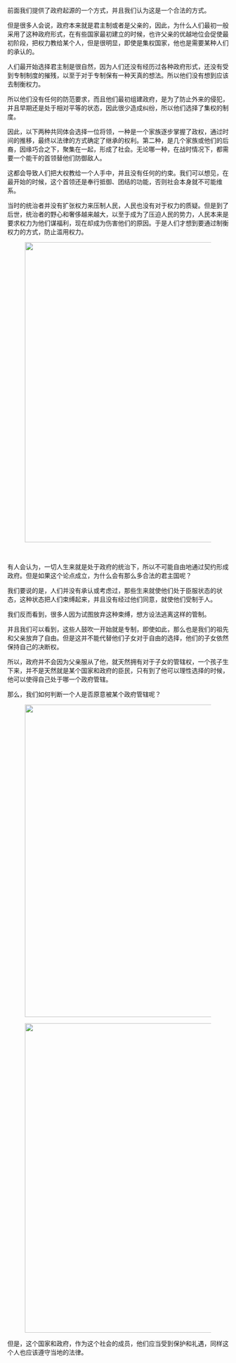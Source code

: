 <p data-pid="BURcv2s-">前面我们提供了政府起源的一个方式，并且我们认为这是一个合法的方式。</p><p data-pid="2L0XkLpS">但是很多人会说，政府本来就是君主制或者是父亲的，因此，为什么人们最初一般采用了这种政府形式，在有些国家最初建立的时候，也许父亲的优越地位会促使最初阶段，把权力教给某个人，但是很明显，即使是集权国家，他也是需要某种人们的承认的。</p><p data-pid="f7dmOMZY">人们最开始选择君主制是很自然，因为人们还没有经历过各种政府形式，还没有受到专制制度的摧残，以至于对于专制保有一种天真的想法。所以他们没有想到应该去制衡权力。</p><p data-pid="Y1lgfLzH">所以他们没有任何的防范要求，而且他们最初组建政府，是为了防止外来的侵犯，并且早期还是处于相对平等的状态，因此很少造成纠纷，所以他们选择了集权的制度。</p><p data-pid="HU6MJVHS">因此，以下两种共同体会选择一位将领，一种是一个家族逐步掌握了政权，通过时间的推移，最终以法律的方式确定了继承的权利。第二种，是几个家族或他们的后裔，因缘巧合之下，聚集在一起，形成了社会。无论哪一种，在战时情况下，都需要一个能干的首领替他们防御敌人。</p><p data-pid="G34usTE9">这都会导致人们把大权教给一个人手中，并且没有任何的约束。我们可以想见，在最开始的时候，这个首领还是奉行抵御、团结的功能，否则社会本身就不可能维系。</p><p data-pid="qgNV_cCJ">当时的统治者并没有扩张权力来压制人民，人民也没有对于权力的质疑。但是到了后世，统治者的野心和奢侈越来越大，以至于成为了压迫人民的势力，人民本来是要求权力为他们谋福利，现在却成为伤害他们的原因。于是人们才想到要通过制衡权力的方式，防止滥用权力。</p><figure data-size="normal"><img src="https://picx.zhimg.com/v2-e5a3c77d57fcff6831e7800a59d9f6a5_720w.jpg?source=d16d100b" data-caption="" data-size="normal" data-rawwidth="683" data-rawheight="454" class="origin_image zh-lightbox-thumb" width="683" data-original="https://picx.zhimg.com/v2-e5a3c77d57fcff6831e7800a59d9f6a5_720w.jpg?source=d16d100b"></figure><p><br></p><p data-pid="LOXDvT7I">有人会认为，一切人生来就是处于政府的统治下，所以不可能自由地通过契约形成政府。但是如果这个论点成立，为什么会有那么多合法的君主国呢？</p><p data-pid="zJS4D8CO">我们要说的是，人们并没有承认或考虑过，那些生来就使他们处于臣服状态的状态，这种状态把人们束缚起来，并且没有经过他们同意，就使他们受制于人。</p><p data-pid="HOzvF_p8">我们反而看到，很多人因为试图放弃这种束缚，想方设法逃离这样的管制。</p><p data-pid="Wg-gXW_6">并且我们可以看到，这些人鼓吹一开始就是专制，即使如此，那么也是我们的祖先和父亲放弃了自由。但是这并不能代替他们子女对于自由的选择，他们的子女依然保持自己的决断权。</p><p data-pid="E4gtQMl1">所以，政府并不会因为父亲服从了他，就天然拥有对于子女的管辖权，一个孩子生下来，并不是天然就是某个国家和政府的臣民，只有到了他可以理性选择的时候，他可以使得自己处于哪一个政府管辖。</p><p data-pid="QN-vtEbV">那么，我们如何判断一个人是否原意被某个政府管辖呢？</p><figure data-size="normal"><img src="https://picx.zhimg.com/v2-b900e16636b942fb394dd61a2e8160dd_720w.jpg?source=d16d100b" data-caption="" data-size="normal" data-rawwidth="711" data-rawheight="283" class="origin_image zh-lightbox-thumb" width="711" data-original="https://pica.zhimg.com/v2-b900e16636b942fb394dd61a2e8160dd_720w.jpg?source=d16d100b"></figure><figure data-size="normal"><img src="https://picx.zhimg.com/v2-9efa070c75ef99dfe1ceff5f45ab1523_720w.jpg?source=d16d100b" data-caption="" data-size="normal" data-rawwidth="704" data-rawheight="452" class="origin_image zh-lightbox-thumb" width="704" data-original="https://picx.zhimg.com/v2-9efa070c75ef99dfe1ceff5f45ab1523_720w.jpg?source=d16d100b"></figure><p data-pid="YFyzqrCJ">但是，这个国家和政府，作为这个社会的成员，他们应当受到保护和礼遇，同样这个人也应该遵守当地的法律。</p><p></p><p></p><p></p>